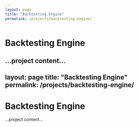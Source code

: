 ```yaml
---
layout: page
title: "Backtesting Engine"
permalink: /projects/backtesting-engine/
---
```


# Backtesting Engine

...project content...
---
layout: page
title: "Backtesting Engine"
permalink: /projects/backtesting-engine/
---

# Backtesting Engine

...project content...
